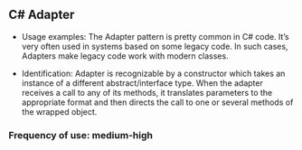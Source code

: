 ## C# Adapter

- Usage examples: The Adapter pattern is pretty common in C# code. It’s very often used in systems based on some legacy code. In such cases, Adapters make legacy code work with modern classes.

- Identification: Adapter is recognizable by a constructor which takes an instance of a different abstract/interface type. When the adapter receives a call to any of its methods, it translates parameters to the appropriate format and then directs the call to one or several methods of the wrapped object.


### Frequency of use: medium-high  
  